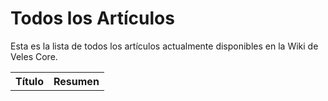 # Todos los Artículos
Esta es la lista de todos los artículos actualmente disponibles en la Wiki de Veles Core.

<!-- Data table to automagically load article list from JSON -->
<table id="wiki-page-list-table">
	<tr><th>Título</th><th>Resumen</th></tr>
</table>
